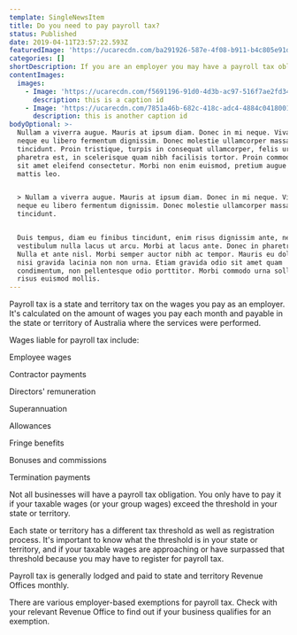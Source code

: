 ```yaml
---
template: SingleNewsItem
title: Do you need to pay payroll tax?
status: Published
date: 2019-04-11T23:57:22.593Z
featuredImage: 'https://ucarecdn.com/ba291926-587e-4f08-b911-b4c805e91d45/'
categories: []
shortDescription: If you are an employer you may have a payroll tax obligation.
contentImages:
  images:
    - Image: 'https://ucarecdn.com/f5691196-91d0-4d3b-ac97-516f7ae2fd34/'
      description: this is a caption id
    - Image: 'https://ucarecdn.com/7851a46b-682c-418c-adc4-4884c0418001/'
      description: this is another caption id
bodyOptional: >-
  Nullam a viverra augue. Mauris at ipsum diam. Donec in mi neque. Vivamus ut
  neque eu libero fermentum dignissim. Donec molestie ullamcorper massa ac
  tincidunt. Proin tristique, turpis in consequat ullamcorper, felis urna
  pharetra est, in scelerisque quam nibh facilisis tortor. Proin commodo urna
  sit amet eleifend consectetur. Morbi non enim euismod, pretium augue vitae,
  mattis leo.


  > Nullam a viverra augue. Mauris at ipsum diam. Donec in mi neque. Vivamus ut
  neque eu libero fermentum dignissim. Donec molestie ullamcorper massa ac
  tincidunt.


  Duis tempus, diam eu finibus tincidunt, enim risus dignissim ante, nec
  vestibulum nulla lacus ut arcu. Morbi at lacus ante. Donec in pharetra dolor.
  Nulla et ante nisl. Morbi semper auctor nibh ac tempor. Mauris eu dolor ac
  nisi gravida lacinia non non urna. Etiam gravida odio sit amet quam
  condimentum, non pellentesque odio porttitor. Morbi commodo urna sollicitudin
  risus euismod mollis.
---
```

Payroll tax is a state and territory tax on the wages you pay as an employer. It's calculated on the amount of wages you pay each month and payable in the state or territory of Australia where the services were performed.

Wages liable for payroll tax include:

Employee wages

Contractor payments

Directors' remuneration

Superannuation

Allowances

Fringe benefits

Bonuses and commissions

Termination payments

Not all businesses will have a payroll tax obligation. You only have to pay it if your taxable wages (or your group wages) exceed the threshold in your state or territory.

Each state or territory has a different tax threshold as well as registration process. It's important to know what the threshold is in your state or territory, and if your taxable wages are approaching or have surpassed that threshold because you may have to register for payroll tax. 

Payroll tax is generally lodged and paid to state and territory Revenue Offices monthly.

There are various employer-based exemptions for payroll tax. Check with your relevant Revenue Office to find out if your business qualifies for an exemption.
